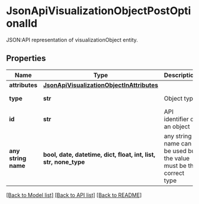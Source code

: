 # JsonApiVisualizationObjectPostOptionalId

JSON:API representation of visualizationObject entity.

## Properties
Name | Type | Description | Notes
------------ | ------------- | ------------- | -------------
**attributes** | [**JsonApiVisualizationObjectInAttributes**](JsonApiVisualizationObjectInAttributes.md) |  | 
**type** | **str** | Object type | defaults to "visualizationObject"
**id** | **str** | API identifier of an object | [optional] 
**any string name** | **bool, date, datetime, dict, float, int, list, str, none_type** | any string name can be used but the value must be the correct type | [optional]

[[Back to Model list]](../README.md#documentation-for-models) [[Back to API list]](../README.md#documentation-for-api-endpoints) [[Back to README]](../README.md)


